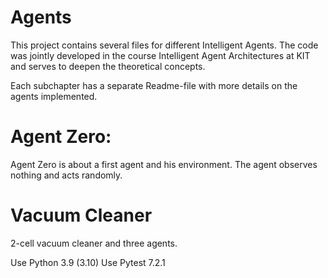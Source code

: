 # Agents

This project contains several files for different Intelligent Agents.
The code was jointly developed in the course Intelligent Agent Architectures at KIT and serves to deepen the theoretical concepts.

Each subchapter has a separate Readme-file with more details on the agents implemented.

# Agent Zero:

Agent Zero is about a first agent and his environment.
The agent observes nothing and acts randomly. 

# Vacuum Cleaner

2-cell vacuum cleaner and three agents.

Use Python 3.9 (3.10)
Use Pytest 7.2.1
